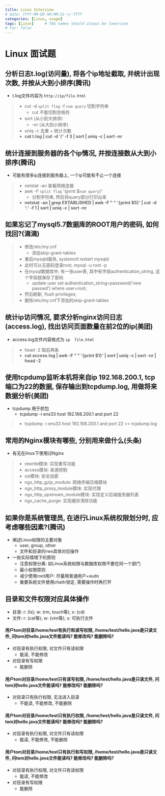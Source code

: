 ```yaml
---
title: Linux Interview
# date: YYYY-MM-DD HH:MM:SS +/-TTTT
categories: [Linux, usage]
tags: [Linux]     # TAG names should always be lowercase
# toc: false
---
```


# Linux 面试题

## 分析日志t.log(访问量), 将各个ip地址截取, 并统计出现次数, 并按从大到小排序(腾讯)
- t.log文件内容为 `http://ip/file.html`
> - cut -d `split flag` -f `num query` 切割字符串
>   - cut 不能切割空格符
> - sort (从小到大排序) 
>   - -nr (从大到小排序)
> - uniq -c 去重 + 统计次数
> - **cat t.log \| cut -d '/' -f 3 \| sort \| uniq -c \| sort -nr**

## 统计连接到服务器的各个ip情况, 并按连接数从大到小排序(腾讯)
- 可能有很多ip连接到服务器上, 一个ip可能有不止一个连接
> - netstat -an 查看网络连接
> - awk -F `split flag` '{print $`num query`}'
>   - 分割字符串, 然后将query部分打印出来
> - **netstat -an \| grep ESTABLISHED \| awk -F " " '{print $5}' \| cut -d ':' -f 1 \| sort \| uniq -c \| sort -nr**

## 如果忘记了mysql5.7数据库的ROOT用户的密码, 如何找回?(滴滴)
> - 修改/etc/my.cnf
>   - 添加skip-grant-tables
> - 重启mysqld服务, systemctl restart mysqld
> - 此时可以无密码登录root, mysql -u root -p
> - 在mysql数据库中, 有一张user表, 其中有字段authentication_string, 这个字段就保存了密码
>   - update user set authentication_string=password('new passwd') where user=root;
> - 然后刷新, flush privileges;
> - 删除/etc/my.cnf下添加的skip-grant-tables

## 统计ip访问情况, 要求分析nginx访问日志(access.log), 找出访问页面数量在前2位的ip(美团)
- access.log文件内容格式为 `ip  file.html`
> - head -2 取前两条
> - **cat access.log \| awk -F " " '{print $1}' \| sort \| uniq -c \| sort -nr \| head -2**

## 使用tcpdump监听本机将来自ip 192.168.200.1, tcp端口为22的数据, 保存输出到tcpdump.log, 用做将来数据分析(美团)
- tcpdump 用于抓包
  - tcpdump -i ens33 host 192.168.200.1 and port 22
> - tcpdump -i ens33 host 192.168.200.1 and port 22 >> tcpdump.log

## 常用的Nginx模块有哪些, 分别用来做什么(头条)
- 有无在linux下使用过Nginx
> - rewrite模块: 实现重写功能
> - access模块: 来源控制
> - ssl模块: 安全加密
> - ngx_http_gzip_module: 网络传输压缩模块
> - ngx_http_proxy_module模块: 实现代理
> - ngx_http_upstream_module模块: 实现定义后端服务器列表
> - ngx_cache_purge: 实现缓存清除功能


## 如果你是系统管理员, 在进行Linux系统权限划分时, 应考虑哪些因素?(腾讯)
- 阐述Linux权限的主要对象
  - user, group, other
  - 文件和目录的rwx具体对应操作
- 一些实际情境下的原则
  - 注意权限分离: 如Linux系统权限与数据库权限不要在同一个部门
  - 最小权限原则
  - 减少使用root用户: 尽量用普通用户+sudo
  - 重要系统文件使用chattr锁定, 需要操作时再打开

## 目录和文件权限对应具体操作
- 目录: r: (ls); w: (rm, touch等); x: (cd)
- 文件: r: (cat等); w: (vim等); x: 可执行文件
#### 用户tom对目录/home/test有执行和读写权限, /home/test/hello.java是只读文件, 问tom对hello.java文件能读吗? 能修改吗? 能删除吗?
- 对目录有执行权限, 对文件只有读权限
  - 能读, 不能修改
- 对目录有写权限 
  - 能删除

#### 用户tom对目录/home/test只有读写权限, /home/test/hello.java是只读文件, 问tom对hello.java文件能读吗? 能修改吗? 能删除吗?
- 对目录只有执行权限, 无法进入目录
  - 不能读, 不能修改, 不能删除

#### 用户tom对目录/home/test只有执行权限, /home/test/hello.java是只读文件, 问tom对hello.java文件能读吗? 能修改吗? 能删除吗?
- 对目录有执行权限, 对文件只有读权限
  - 能读, 不能修改, 不能删除

#### 用户tom对目录/home/test只有执行和写权限, /home/test/hello.java是只读文件, 问tom对hello.java文件能读吗? 能修改吗? 能删除吗?
- 对目录有执行权限, 对文件只有读权限
  - 能读, 不能修改
- 对目录有写权限
  - 能删除